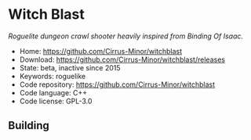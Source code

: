 # Witch Blast

_Roguelite dungeon crawl shooter heavily inspired from Binding Of Isaac._

- Home: https://github.com/Cirrus-Minor/witchblast
- Download: https://github.com/Cirrus-Minor/witchblast/releases
- State: beta, inactive since 2015
- Keywords: roguelike
- Code repository: https://github.com/Cirrus-Minor/witchblast
- Code language: C++
- Code license: GPL-3.0

## Building

